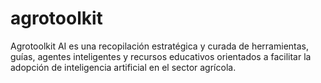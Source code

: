 # agrotoolkit
Agrotoolkit AI es una recopilación estratégica y curada de herramientas, guías, agentes inteligentes y recursos educativos orientados a facilitar la adopción de inteligencia artificial en el sector agrícola.
